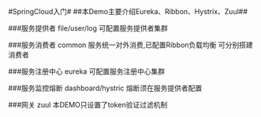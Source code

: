 #SpringCloud入门#
##本Demo主要介绍Eureka、Ribbon、Hystrix、Zuul##

###服务提供者 file/user/log
    可配置服务提供者集群

###服务消费者 common
    服务统一对外消费,已配置Ribbon负载均衡
    可分别搭建消费者

###服务注册中心 eureka
    可配置服务注册中心集群

###服务监控熔断 dashboard/hystric
    熔断须在服务提供者配置

###网关 zuul
    本DEMO只设置了token验证过滤机制

